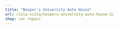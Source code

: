 ```yaml
---
title: "Nespor's University Auto House"
url: /isla-vista/nespors-university-auto-house-3/
shop: car repair
---
```

